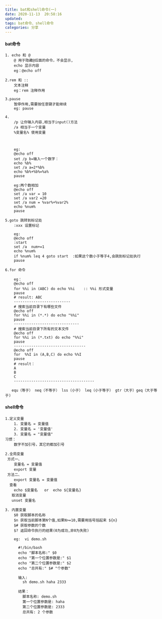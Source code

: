 ```yaml
---
title: bat和shell命令(一)
date: 2020-11-13  20:58:16
updated: 
tags: bat命令、shell命令
categories: 分享
---
```


#### bat命令

    1. echo 和 @
        @ 用于隐藏@后面的命令，不会显示,
        echo 显示内容
        eg：@echo off 
    
    2.rem 和 ::
        文本注释
        eg：rem 注释作用
    
    3.pause
        暂停作用,需要按任意键才能继续
        eg: pause
        
    4. 
        /p 让你输入内容,相当于input()方法
        /a 相当于一个变量
        %变量名% 使用变量


   
        eg:
        @echo off
        set /p b=输入一个数字：
        echo %b% 
        set /a a=2*%b%
        echo %b%+%b%=%a%
        pause
    
        eg:两个数相加
        @echo off
        set /a var = 10
        set /a var2 =20
        set /a num = %var%+%var2%
        echo %num%
        pause
    
    5.goto 跳转到标记处
        :xxx 设置标记
    
        eg:
        @echo off
        :start
        set /a  num+=1
        echo %num%
        if %num% leq 4 goto start  :如果这个数小于等于4,会跳到标记处执行
        pause
    
    6.for 命令
    
        eg：
        @echo off
        for %%i in (ABC) do echo %%i    :: %%i 形式变量
        pause
        # result: ABC
        --------------------------
        # 搜索当前目录下有哪些文件
        @echo off
        for %%i in (*.*) do echo "%%i"
        pause
        ------------------------------
        # 搜索当前目录下所有的文本文件
        @echo off
        for %%i in (*.txt) do echo "%%i"
        pause
        ---------------------------------
        @echo off
        for  %%I in (A,B,C) do echo %%I
        pause
        # result：
        A
        B
        C
        -------------------------------------
        
       equ（等于） neq（不等于） lss（小于） leq（小于等于） gtr（大于）geq（大于等于)



#### shell命令

    1.定义变量
        1. 变量名 = 变量值
        2. 变量名 = '变量值'
        3. 变量名 = "变量值"
    习惯：
        数字不加引号，其它的都加引号
        
    2.全局变量
     方式一、
        变量名 = 变量值
        export 变量
     方法二、
        export 变量名 = 变量值
      查看
        echo $变量名   or  echo ${变量名}
       取消变量
       unset 变量名
       
    3. 内置变量
        $0 获取脚本的名称
        $n 获取当前脚本第N个值,如果N>=10,需要用括号括起来 ${n}
        $# 获取参数的个数
        $? 返回命令执行的结果(0为成功,非0为失败)
    
        eg:  vi demo.sh
    
          #!/bin/bash
          echo "脚本名称:" $0
          echo "第一个位置参数是:" $1
          echo "第二个位置参数是:" $2
          echo "总共有:" $# "个参数"
    
          输入:
            sh demo.sh haha 2333
    
          结果：
            脚本名称: demo.sh
            第一个位置参数是: haha
            第二个位置参数是: 2333
            总共有: 2 个参数


​    
​        











